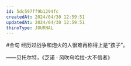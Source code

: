 ```yaml
---
id: 5dc597ff9b1294fc
createdAt: 2024/04/30 12:59:51
updatedAt: 2024/04/30 12:59:51
thinoType: JOURNAL
---
```

#金句 经历过战争和炮火的人很难再称得上是“孩子”。

——贝托尔特，《芝诺 · 风吹乌哈拉-大不信者》